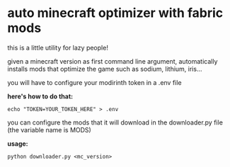 # auto minecraft optimizer with fabric mods

this is a little utility for lazy people!

given a minecraft version as first command line argument, automatically installs mods that optimize the game such as sodium, lithium, iris...

you will have to configure your modirinth token in a .env file

**here's how to do that:**

`echo "TOKEN=YOUR_TOKEN_HERE" > .env`

you can configure the mods that it will download in the downloader.py file (the variable name is MODS)

**usage:**

`python downloader.py <mc_version>`